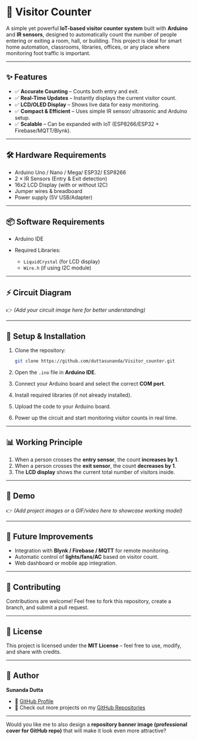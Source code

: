 # 🚀 Visitor Counter

A simple yet powerful **IoT-based visitor counter system** built with **Arduino** and **IR sensors**, designed to automatically count the number of people entering or exiting a room, hall, or building. This project is ideal for smart home automation, classrooms, libraries, offices, or any place where monitoring foot traffic is important.

---

## ✨ Features

* ✅ **Accurate Counting** – Counts both entry and exit.
* ✅ **Real-Time Updates** – Instantly displays the current visitor count.
* ✅ **LCD/OLED Display** – Shows live data for easy monitoring.
* ✅ **Compact & Efficient** – Uses simple IR sensor/ ultrasonic and Arduino setup.
* ✅ **Scalable** – Can be expanded with IoT (ESP8266/ESP32 + Firebase/MQTT/Blynk).

---

## 🛠️ Hardware Requirements

* Arduino Uno / Nano / Mega/ ESP32/ ESP8266
* 2 × IR Sensors (Entry & Exit detection)
* 16x2 LCD Display (with or without I2C)
* Jumper wires & breadboard
* Power supply (5V USB/Adapter)

---

## 📦 Software Requirements

* Arduino IDE
* Required Libraries:

  * `LiquidCrystal` (for LCD display)
  * `Wire.h` (if using I2C module)

---

## ⚡ Circuit Diagram

👉 *(Add your circuit image here for better understanding)*

---

## 🚀 Setup & Installation

1. Clone the repository:

   ```bash
   git clone https://github.com/duttasunanda/Visitor_counter.git
   ```

2. Open the `.ino` file in **Arduino IDE**.

3. Connect your Arduino board and select the correct **COM port**.

4. Install required libraries (if not already installed).

5. Upload the code to your Arduino board.

6. Power up the circuit and start monitoring visitor counts in real time.

---

## 📊 Working Principle

1. When a person crosses the **entry sensor**, the count **increases by 1**.
2. When a person crosses the **exit sensor**, the count **decreases by 1**.
3. The **LCD display** shows the current total number of visitors inside.

---

## 📸 Demo

👉 *(Add project images or a GIF/video here to showcase working model)*

---

## 🌟 Future Improvements

* Integration with **Blynk / Firebase / MQTT** for remote monitoring.
* Automatic control of **lights/fans/AC** based on visitor count.
* Web dashboard or mobile app integration.

---

## 🤝 Contributing

Contributions are welcome! Feel free to fork this repository, create a branch, and submit a pull request.

---

## 📜 License

This project is licensed under the **MIT License** – feel free to use, modify, and share with credits.

---

## 👤 Author

**Sunanda Dutta**

* 🔗 [GitHub Profile](https://github.com/duttasunanda)
* 📂 Check out more projects on my [GitHub Repositories](https://github.com/duttasunanda?tab=repositories)

---

Would you like me to also design a **repository banner image (professional cover for GitHub repo)** that will make it look even more attractive?
